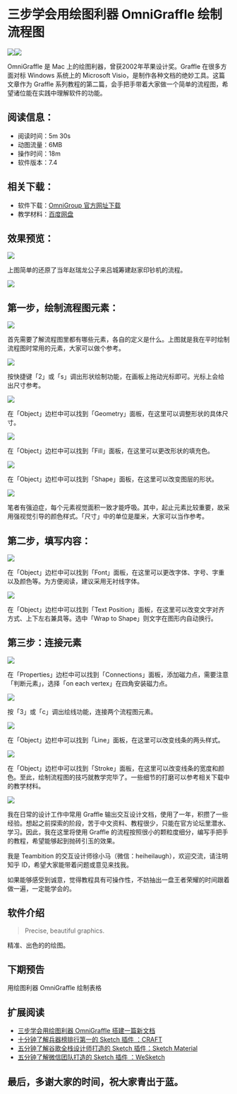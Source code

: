 # 三步学会用绘图利器 OmniGraffle 绘制流程图

![](https://pic3.zhimg.com/v2-5896bb728b10a0fb54f9a958639e7a65_b.jpg)![](http://pic4.zhimg.com/v2-60cea90f9fa6dd77d142e3def81b5a37_b.jpg)

OmniGraffle 是 Mac 上的绘图利器，曾获2002年苹果设计奖。Graffle 在很多方面对标 Windows 系统上的 Microsoft Visio，是制作各种文档的绝妙工具。这篇文章作为 Graffle 系列教程的第二篇，会手把手带着大家做一个简单的流程图，希望诸位能在实践中理解软件的功能。

## **阅读信息：**

*   阅读时间：5m 30s
*   动图流量：6MB
*   操作时间：18m
*   软件版本：7.4

## **相关下载：**

*   软件下载：[OmniGroup 官方网址下载](http:https://www.omnigroup.com/download/latest/omnigraffle/)
*   教学材料：[百度网盘](http:https://pan.baidu.com/s/1hrLnf60)

## **效果预览：**

![](http://pic4.zhimg.com/v2-f9797abda65aa17dcc5eaf2512872f33_b.jpg)

上图简单的还原了当年赵瑞龙公子来吕城筹建赵家印钞机的流程。

![](http://pic3.zhimg.com/v2-41d1a0d384dcd215c32cd87aff6ac1f6_b.jpg)

## **第一步，绘制流程图元素：**

![](http://pic2.zhimg.com/v2-bdfe3459f66d9fc864602b46918424c9_b.jpg)

首先需要了解流程图里都有哪些元素，各自的定义是什么。上图就是我在平时绘制流程图时常用的元素，大家可以做个参考。

![](https://pic3.zhimg.com/v2-a082500d5dbb12032d97ae4724bfa2a3_b.jpg)

按快捷键「2」或「s」调出形状绘制功能，在画板上拖动光标即可。光标上会给出尺寸参考。

![](https://pic4.zhimg.com/v2-3e0f989f8df5efd6f170e7baab2a703d_b.jpg)

在「Object」边栏中可以找到「Geometry」面板，在这里可以调整形状的具体尺寸。

![](https://pic4.zhimg.com/v2-f921ea9883d2584042406b3df87f6606_b.jpg)

在「Object」边栏中可以找到「Fill」面板，在这里可以更改形状的填充色。

![](https://pic3.zhimg.com/v2-8dfc42e1c277b95d7934d151fc31add9_b.jpg)

在「Object」边栏中可以找到「Shape」面板，在这里可以改变图层的形状。

![](http://pic2.zhimg.com/v2-2909ab315fbc0c10431909a3ffd77769_b.jpg)

笔者有强迫症，每个元素视觉面积一致才能呼吸。其中，起止元素比较重要，故采用强视觉引导的颜色样式。「尺寸」中的单位是厘米，大家可以当作参考。

## **第二步，填写内容：**

![](https://pic4.zhimg.com/v2-a3ea9a548bd0b0ee1d8cea84dccc1fd1_b.jpg)

在「Object」边栏中可以找到「Font」面板，在这里可以更改字体、字号、字重以及颜色等。为方便阅读，建议采用无衬线字体。

![](https://pic2.zhimg.com/v2-31bc640f1c63cd9a8aeb61d772067d4f_b.jpg)

在「Object」边栏中可以找到「Text Position」面板，在这里可以改变文字对齐方式、上下左右兼具等。选中「Wrap to Shape」则文字在图形内自动换行。

## **第三步：连接元素**

![](https://pic4.zhimg.com/v2-39776859e4926170a25872a467a6428e_b.jpg)

在「Properties」边栏中可以找到「Connections」面板，添加磁力点，需要注意「判断元素」，选择「on each vertex」在四角安装磁力点。

![](https://pic4.zhimg.com/v2-fefc303fc5606336b6a981df7ac29f00_b.jpg)

按「3」或「c」调出绘线功能，连接两个流程图元素。

![](https://pic3.zhimg.com/v2-3e5f9489991e0ffb047aa5b6a8cf742d_b.jpg)

在「Object」边栏中可以找到「Line」面板，在这里可以改变线条的两头样式。

![](https://pic4.zhimg.com/v2-417585efd10936570414c6734d155741_b.jpg)

在「Object」边栏中可以找到「Stroke」面板，在这里可以改变线条的宽度和颜色。至此，绘制流程图的技巧就教学完毕了。一些细节的打磨可以参考相关下载中的教学材料。

![](http://pic2.zhimg.com/v2-7b2dd8650055759905ed8104a262bd19_b.jpg)

我在日常的设计工作中常用 Graffle 输出交互设计文档，使用了一年，积攒了一些经验。想起之前探索的阶段，苦于中文资料、教程很少，只能在官方论坛里潜水、学习。因此，我在这里将使用 Graffle 的流程按照很小的颗粒度细分，编写手把手的教程，希望能够起到抛砖引玉的效果。

我是 Teambition 的交互设计师徐小马（微信：heiheilaugh），欢迎交流，请注明知乎 ID，希望大家能带着问题或意见来找我。

如果能够感受到诚意，觉得教程具有可操作性，不妨抽出一盘王者荣耀的时间跟着做一遍，一定能学会的。

## **软件介绍**

> Precise, beautiful graphics.

精准、出色的的绘图。

## **下期预告**

用绘图利器 OmniGraffle 绘制表格

## **扩展阅读**

*   [三步学会用绘图利器 OmniGraffle 搭建一篇新文档](https://zhuanlan.zhihu.com/p/28262715)
*   [十分钟了解兵器榜排行第一的 Sketch 插件 ：CRAFT](https://zhuanlan.zhihu.com/p/28341206)
*   [五分钟了解谷歌全栈设计师打造的 Sketch 插件：Sketch Material](https://zhuanlan.zhihu.com/p/28026414)
*   [五分钟了解微信团队打造的 Sketch 插件 ：WeSketch](https://zhuanlan.zhihu.com/p/27716377)

## **最后，多谢大家的时间，祝大家青出于蓝。**